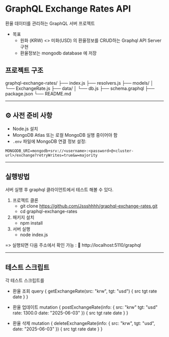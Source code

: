 # GraphQL Exchange Rates API

환율 데이터를 관리하는 GraphQL 서버 프로젝트
- 목표
  - 원화 (KRW) <> 미화(USD) 의 환율정보를 CRUD하는 Graphql API Server 구현
  - 환율정보는 mongodb database 에 저장
 
## 프로젝트 구조
graphql-exchange-rates/
├── index.js
├── resolvers.js
├── models/
│ └── ExchangeRate.js
├── data/
│ └── db.js
├── schema.graphql
├── package.json
└── README.md

---

## ⚙️ 사전 준비 사항

- Node.js 설치  
- MongoDB Atlas 또는 로컬 MongoDB 실행 중이어야 함
- `.env` 파일에 MongoDB 연결 정보 설정:

```env
MONGODB_URI=mongodb+srv://<username>:<password>@<cluster-url>/exchange?retryWrites=true&w=majority
```

---
## 실행방법
서버 실행 후 graphql 클라이언트에서 테스트 해볼 수 있다.
1. 프로젝트 클론
   - git clone https://github.com/Jssshhhh/graphql-exchange-rates.git
   - cd graphql-exchange-rates
2. 패키지 설치
   - npm install
3.  서버 실행
     - node index.js
     
=> 실행되면 다음 주소에서 확인 가능 :
🔗 http://localhost:5110/graphql

---
## 테스트 스크립트
각 테스트 스크립트를 
- 환율 조회
query {
  getExchangeRate(src: "krw", tgt: "usd") {
    src
    tgt
    rate
    date
  }
}
- 환율 업데이트
mutation {
  postExchangeRate(info: {
    src: "krw"
    tgt: "usd"
    rate: 1300.0
    date: "2025-06-03"
  }) {
    src
    tgt
    rate
    date
  }
}


- 환율 삭제
mutation {
  deleteExchangeRate(info: {
    src: "krw",
    tgt: "usd",
    date: "2025-06-03"
  }) {
    src
    tgt
    rate
    date
  }
}

  
